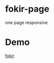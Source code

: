 # fokir-page
 one page responsive
 <h1>Demo</h1>
 <a href="http://fokir-page.epizy.com/" target="_blank">fokir</a>
